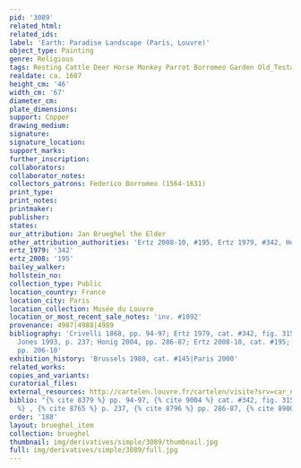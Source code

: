 ```yaml
---
pid: '3089'
related_html: 
related_ids: 
label: 'Earth: Paradise Landscape (Paris, Louvre)'
object_type: Painting
genre: Religious
tags: Resting Cattle Deer Horse Monkey Parrot Borromeo Garden Old_Testament Paradise
realdate: ca. 1607
height_cm: '46'
width_cm: '67'
diameter_cm: 
plate_dimensions: 
support: Copper
drawing_medium: 
signature: 
signature_location: 
support_marks: 
further_inscription: 
collaborators: 
collaborator_notes: 
collectors_patrons: Federico Borromeo (1564-1631)
print_type: 
print_notes: 
printmaker: 
publisher: 
states: 
our_attribution: Jan Brueghel the Elder
other_attribution_authorities: 'Ertz 2008-10, #195, Ertz 1979, #342, Honig database'
ertz_1979: '342'
ertz_2008: '195'
bailey_walker: 
hollstein_no: 
collection_type: Public
location_country: France
location_city: Paris
location_collection: Musée du Louvre
location_or_most_recent_sale_notes: 'inv. #1092'
provenance: 4987|4988|4989
bibliography: 'Crivelli 1868, pp. 94-97; Ertz 1979, cat. #342, fig. 315; Foucart 1981;
  Jones 1993, p. 237; Honig 2004, pp. 286-87; Ertz 2008-10, cat. #195; Corsato 2011,
  pp. 206-10'
exhibition_history: 'Brussels 1980, cat. #145|Paris 2000'
related_works: 
copies_and_variants: 
curatorial_files: 
external_resources: http://cartelen.louvre.fr/cartelen/visite?srv=car_not_frame&idNotice=4914&langue=en
biblio: "{% cite 8379 %} pp. 94-97, {% cite 9004 %} cat. #342, fig. 315, {% cite 9215
  %} , {% cite 8765 %} p. 237, {% cite 8796 %} pp. 286-87, {% cite 8900 %} cat. #195"
order: '188'
layout: brueghel_item
collection: brueghel
thumbnail: img/derivatives/simple/3089/thumbnail.jpg
full: img/derivatives/simple/3089/full.jpg
---
```

